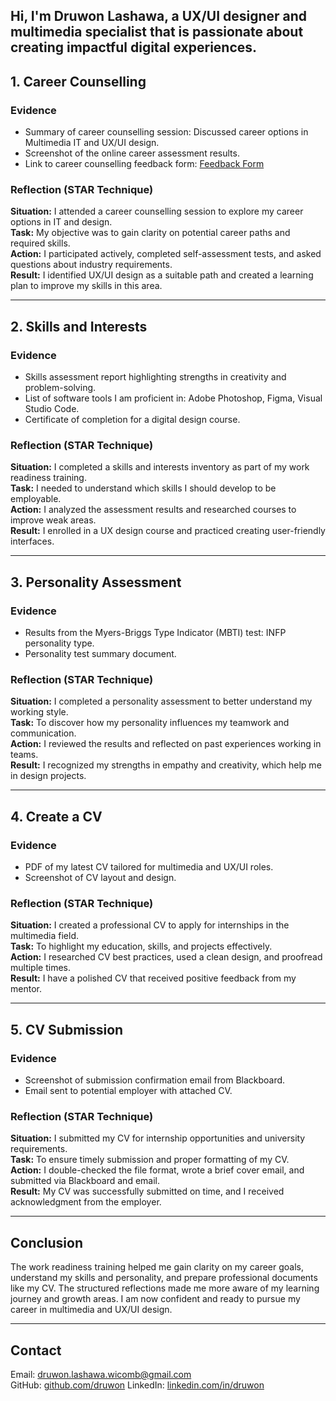 Hi, I'm Druwon Lashawa, a UX/UI designer and multimedia specialist that is passionate about creating impactful digital experiences.
---

## 1. Career Counselling

### Evidence  
- Summary of career counselling session: Discussed career options in Multimedia IT and UX/UI design.  
- Screenshot of the online career assessment results.  
- Link to career counselling feedback form: [Feedback Form]([https://example.com/feedback](https://www.16personalities.com/profiles/intj-a/m/6e8efsiot))

### Reflection (STAR Technique)  
**Situation:** I attended a career counselling session to explore my career options in IT and design.  
**Task:** My objective was to gain clarity on potential career paths and required skills.  
**Action:** I participated actively, completed self-assessment tests, and asked questions about industry requirements.  
**Result:** I identified UX/UI design as a suitable path and created a learning plan to improve my skills in this area.

---

## 2. Skills and Interests

### Evidence  
- Skills assessment report highlighting strengths in creativity and problem-solving.  
- List of software tools I am proficient in: Adobe Photoshop, Figma, Visual Studio Code.  
- Certificate of completion for a digital design course.

### Reflection (STAR Technique)  
**Situation:** I completed a skills and interests inventory as part of my work readiness training.  
**Task:** I needed to understand which skills I should develop to be employable.  
**Action:** I analyzed the assessment results and researched courses to improve weak areas.  
**Result:** I enrolled in a UX design course and practiced creating user-friendly interfaces.

---

## 3. Personality Assessment

### Evidence  
- Results from the Myers-Briggs Type Indicator (MBTI) test: INFP personality type.  
- Personality test summary document.

### Reflection (STAR Technique)  
**Situation:** I completed a personality assessment to better understand my working style.  
**Task:** To discover how my personality influences my teamwork and communication.  
**Action:** I reviewed the results and reflected on past experiences working in teams.  
**Result:** I recognized my strengths in empathy and creativity, which help me in design projects.

---

## 4. Create a CV

### Evidence  
- PDF of my latest CV tailored for multimedia and UX/UI roles.  
- Screenshot of CV layout and design.  

### Reflection (STAR Technique)  
**Situation:** I created a professional CV to apply for internships in the multimedia field.  
**Task:** To highlight my education, skills, and projects effectively.  
**Action:** I researched CV best practices, used a clean design, and proofread multiple times.  
**Result:** I have a polished CV that received positive feedback from my mentor.

---

## 5. CV Submission

### Evidence  
- Screenshot of submission confirmation email from Blackboard.  
- Email sent to potential employer with attached CV.

### Reflection (STAR Technique)  
**Situation:** I submitted my CV for internship opportunities and university requirements.  
**Task:** To ensure timely submission and proper formatting of my CV.  
**Action:** I double-checked the file format, wrote a brief cover email, and submitted via Blackboard and email.  
**Result:** My CV was successfully submitted on time, and I received acknowledgment from the employer.

---

## Conclusion

The work readiness training helped me gain clarity on my career goals, understand my skills and personality, and prepare professional documents like my CV. The structured reflections made me more aware of my learning journey and growth areas. I am now confident and ready to pursue my career in multimedia and UX/UI design.

---

## Contact

Email: druwon.lashawa.wicomb@gmail.com  
GitHub: [github.com/druwon]([https://github.com/druwon](https://github.com/DruwonL/work-readiness-portfolio/))  
LinkedIn: [linkedin.com/in/druwon](www.linkedin.com/in/druwon-lashawa-b35654237)
